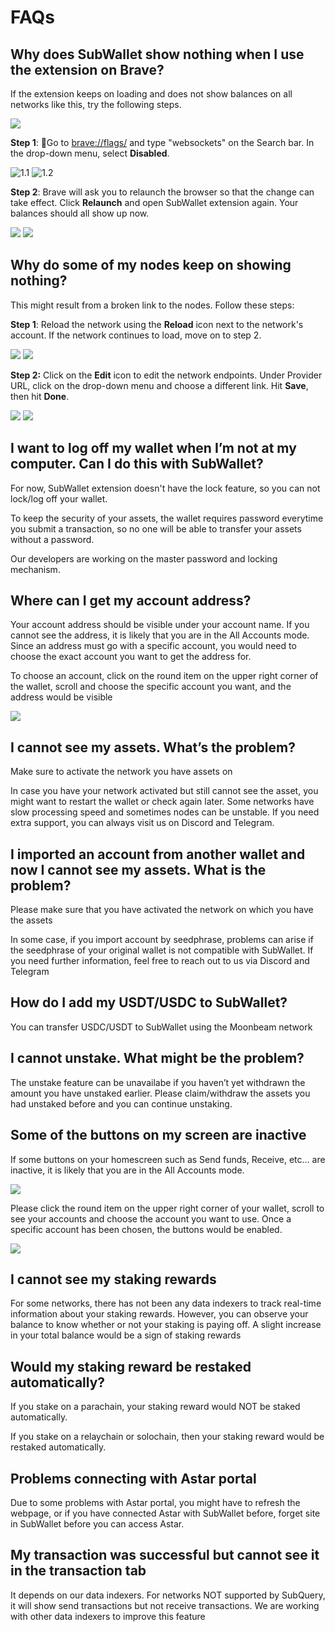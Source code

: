 # FAQs

## Why does SubWallet show nothing when I use the extension on Brave?

If the extension keeps on loading and does not show balances on all networks like this, try the following steps.

![](<../.gitbook/assets/Screen Shot 2022-04-20 at 11.56.48.png>)

**Step 1**: Go to [brave://flags/](brave://flags/) and type "websockets" on the Search bar. In the drop-down menu, select **Disabled**.&#x20;

![1.1](<../.gitbook/assets/Screen Shot 2022-04-20 at 12.01.28.png>) ![1.2](<../.gitbook/assets/Screen Shot 2022-04-20 at 12.02.29.png>)

**Step 2**: Brave will ask you to relaunch the browser so that the change can take effect. Click **Relaunch** and open SubWallet extension again. Your balances should all show up now.

![](<../.gitbook/assets/Screen Shot 2022-04-20 at 12.04.56.png>) ![](<../.gitbook/assets/Screen Shot 2022-04-20 at 12.07.41.png>)

## Why do some of my nodes keep on showing nothing?

This might result from a broken link to the nodes. Follow these steps:&#x20;

**Step 1**: Reload the network using the **Reload** icon next to the network's account. If the network continues to load, move on to step 2.

![](<../.gitbook/assets/Screen\_Shot\_2022-06-09\_at\_11.00.51 (3).png>) ![](<../.gitbook/assets/Screen Shot 2022-06-09 at 15.44.13.png>)

**Step 2:** Click on the **Edit** icon to edit the network endpoints. Under Provider URL, click on the drop-down menu and choose a different link. Hit **Save**, then hit **Done**.

![](<../.gitbook/assets/Screen Shot 2022-06-09 at 15.49.04.png>) ![](<../.gitbook/assets/Screen Shot 2022-06-09 at 15.49.59.png>)

## I want to log off my wallet when I’m not at my computer. Can I do this with SubWallet?

For now, SubWallet extension doesn't have the lock feature, so you can not lock/log off your wallet.

To keep the security of your assets, the wallet requires password everytime you submit a transaction, so no one will be able to transfer your assets without a password.

Our developers are working on the master password and locking mechanism.



## Where can I get my account address?

Your account address should be visible under your account name. If you cannot see the address, it is likely that you are in the All Accounts mode. Since an address must go with a specific account, you would need to choose the exact account you want to get the address for.

To choose an account, click on the round item on the upper right corner of the wallet, scroll and choose the specific account you want, and the address would be visible

![](../.gitbook/assets/photo\_2022-07-12\_19-42-59.jpg)



## I cannot see my assets. What’s the problem?

Make sure to activate the network you have assets on

In case you have your network activated but still cannot see the asset, you might want to restart the wallet or check again later. Some networks have slow processing speed and sometimes nodes can be unstable. If you need extra support, you can always visit us on Discord and Telegram.



## I imported an account from another wallet and now I cannot see my assets. What is the problem?

Please make sure that you have activated the network on which you have the assets

In some case, if you import account by seedphrase, problems can arise if the seedphrase of your original wallet is not compatible with SubWallet. If you need further information, feel free to reach out to us via Discord and Telegram



## How do I add my USDT/USDC to SubWallet?

You can transfer USDC/USDT to SubWallet using the Moonbeam network



## I cannot unstake. What might be the problem?

The unstake feature can be unavailabe if you haven’t yet withdrawn the amount you have unstaked earlier. Please claim/withdraw the assets you had unstaked before and you can continue unstaking.



## Some of the buttons on my screen are inactive

If some buttons on your homescreen such as Send funds, Receive, etc… are inactive, it is likely that you are in the All Accounts mode.&#x20;

![](../.gitbook/assets/photo\_2022-05-25\_23-39-00.jpg)

Please click the round item on the upper right corner of your wallet, scroll to see your accounts and choose the account you want to use. Once a specific account has been chosen, the buttons would be enabled.

![](<../.gitbook/assets/photo\_2022-07-12\_19-42-59 (1).jpg>)

##

## I cannot see my staking rewards

For some networks, there has not been any data indexers to track real-time information about your staking rewards. However, you can observe your balance to know whether or not your staking is paying off. A slight increase in your total balance would be a sign of staking rewards



## Would my staking reward be restaked automatically?

If you stake on a parachain, your staking reward would NOT be staked automatically.

If you stake on a relaychain or solochain, then your staking reward would be restaked automatically.



## Problems connecting with Astar portal

Due to some problems with Astar portal, you might have to refresh the webpage, or if you have connected Astar with SubWallet before, forget site in SubWallet before you can access Astar.



## My transaction was successful but cannot see it in the transaction tab

It depends on our data indexers. For networks NOT supported by SubQuery, it will show send transactions but not receive transactions. We are working with other data indexers to improve this feature



